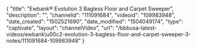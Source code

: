 {
    "title": "Ewbank&reg; Evolution 3 Bagless Floor and Carpet Sweeper",
    "description": "",
    "channelid": "111091684",
    "videoid": "109983948",
    "date_created": "1502521690",
    "date_modified": "1504049174",
    "type": "captivate",
    "layout": "channelVideo",
    "url": "\/bbbusa-latest-videos\/ewbank\u00c2-evolution-3-bagless-floor-and-carpet-sweeper-3-notes\/111091684-109983948"
}